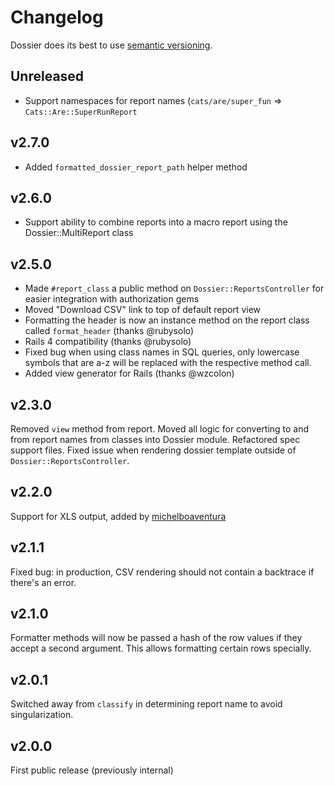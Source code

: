 # Changelog

Dossier does its best to use [semantic versioning](http://semver.org).

## Unreleased
- Support namespaces for report names (`cats/are/super_fun` => `Cats::Are::SuperRunReport`

## v2.7.0
- Added `formatted_dossier_report_path` helper method

## v2.6.0
- Support ability to combine reports into a macro report using the Dossier::MultiReport class

## v2.5.0

- Made `#report_class` a public method on `Dossier::ReportsController` for easier integration with authorization gems
- Moved "Download CSV" link to top of default report view
- Formatting the header is now an instance method on the report class called `format_header` (thanks @rubysolo)
- Rails 4 compatibility (thanks @rubysolo)
- Fixed bug when using class names in SQL queries, only lowercase symbols that are a-z will be replaced with the respective method call.
- Added view generator for Rails (thanks @wzcolon)

## v2.3.0

Removed `view` method from report.  Moved all logic for converting to and from report names from classes into Dossier module.  Refactored spec support files.  Fixed issue when rendering dossier template outside of `Dossier::ReportsController`.

## v2.2.0

Support for XLS output, added by [michelboaventura](https://github.com/michelboaventura)

## v2.1.1

Fixed bug: in production, CSV rendering should not contain a backtrace if there's an error.

## v2.1.0

Formatter methods will now be passed a hash of the row values if they accept a second argument. This allows formatting certain rows specially.

## v2.0.1

Switched away from `classify` in determining report name to avoid singularization.

## v2.0.0

First public release (previously internal)
